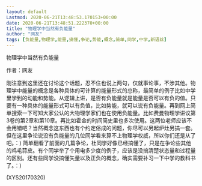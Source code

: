 ```yaml
---
layout: default
Lastmod: 2020-06-21T13:48:53.170153+00:00
date: 2020-06-21T13:48:51.222370+00:00
title: "物理学中当然有负能量"
author: "网友"
tags: [负能量,物理学,能量,搞懂,争论,势能,概念,简单,同学,中学,新语丝]
---
```


物理学中当然有负能量

作者：网友

刚注意到这里还在讨论这个话题，忍不住也说上两句，仅就事论事，不涉其他。物理学中能量的概念是各种具体的可计算的能量形式的总称，最简单的例子比如中学里学到的动能和势能。从逻辑上讲，是否有负能量就是能量是否可以有负的值。只要有一种具体的能量形式可以有负值，比如势能，就可以说有负能量。再到网上简单搜索一下可知大家公认的大物理学家们也在使用负能量。比如费曼物理学讲议第3卷的第2章和第10章。再比如霍金的时间简史里也多次使用。这两位老师应该不会用错吧？当然概念这东西也有个约定俗成的问题，你尽可以另起炉灶另搞一套。但在这里争论说没有负能量的几位同学看来算不上物理学权威，所以你们还是从了吧。：) 简单翻看了前面的几篇争论，杜同学好像已经搞懂了，只是在争论些其他的鸡毛蒜皮。有个同学举了个用电多少度的例子，应该是没搞清楚状态量和过程量的区别。还有些同学没搞懂矢量以及正负的概念，确实需要补习一下中学的教科书了。：)

(XYS20170320)

